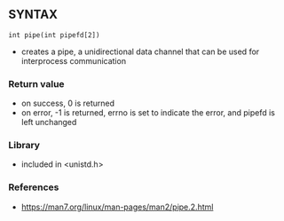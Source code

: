 ## SYNTAX
    int pipe(int pipefd[2])

 - creates a pipe, a unidirectional data channel that can be used for interprocess communication

### Return value
 - on success, 0 is returned
 - on error, -1 is returned, errno is set to indicate the error, and pipefd is left unchanged

### Library
 - included in <unistd.h>

### References
 - https://man7.org/linux/man-pages/man2/pipe.2.html
